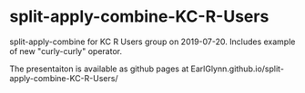 # split-apply-combine-KC-R-Users
split-apply-combine for KC R Users group on 2019-07-20.  Includes example of new "curly-curly" operator.

The presentaiton is available as github pages at EarlGlynn.github.io/split-apply-combine-KC-R-Users/
